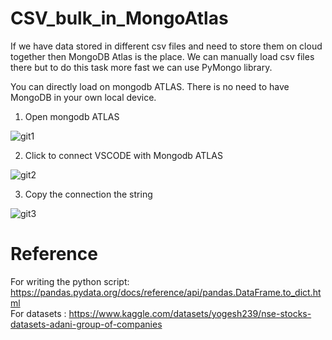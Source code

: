 # CSV_bulk_in_MongoAtlas
If we have data stored in different csv files and need to store them on cloud together then MongoDB Atlas is the place.
We can manually load csv files there but to do this task more fast we can use PyMongo library.

You can directly load on mongodb ATLAS. There is no need to have MongoDB in your own local device.

1. Open mongodb ATLAS

![git1](https://user-images.githubusercontent.com/107713921/228759545-50ac5c01-6ef0-4688-bb5d-7325bf1181e6.png)

2. Click to connect VSCODE with Mongodb ATLAS

![git2](https://user-images.githubusercontent.com/107713921/228759556-d5e822fc-376f-4b65-909d-d95458211842.png)

3. Copy the connection the string

![git3](https://user-images.githubusercontent.com/107713921/228759562-e136d866-f79c-4ac4-ab24-564c49eeda5b.png)

# Reference 
For writing the python script:
https://pandas.pydata.org/docs/reference/api/pandas.DataFrame.to_dict.html <br>
For datasets :
https://www.kaggle.com/datasets/yogesh239/nse-stocks-datasets-adani-group-of-companies
